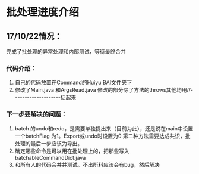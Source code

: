 # 批处理进度介绍
## 17/10/22情况：
完成了批处理的异常处理和内部测试，等待最终合并
### 代码介绍：
1. 自己的代码放置在Command的Huiyu BAI文件夹下
2. 修改了Main.java 和ArgsRead.java 修改的部分除了方法的throws其他均用//--------------------括起来

### 下一步要解决的问题：
1. batch 的undo和redo，是需要单独提出来（目前为此），还是说在main中设置一个batchFlag 为1。Export或undo时设置为0.第二种方法需要达成共识，批处理的最后一步应该为导出。
2. 确定哪些命令是可以用在批处理上的，把那些写入batchableCommandDict.java
3. 和所有人的代码合并并测试。不出所料应该会有bug，然后解决
